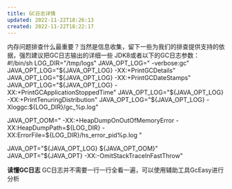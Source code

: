 ```yaml
---
title: GC日志详情
updated: 2022-11-22T18:26:13
created: 2022-11-22T18:22:17
---
```


内存问题排查什么最重要？当然是信息收集，留下一些为我们的排查提供支持的依据，强烈建议把GC日志输出的详细一些
JDK8或者以下的GC日志参数：
\#!/bin/sh
LOG_DIR="/tmp/logs"
JAVA_OPT_LOG=" -verbose:gc"
JAVA_OPT_LOG="\${JAVA_OPT_LOG} -XX:+PrintGCDetails"
JAVA_OPT_LOG="\${JAVA_OPT_LOG} -XX:+PrintGCDateStamps"
JAVA_OPT_LOG="\${JAVA_OPT_LOG} -XX:+PrintGCApplicationStoppedTime"
JAVA_OPT_LOG="\${JAVA_OPT_LOG} -XX:+PrintTenuringDistribution"
JAVA_OPT_LOG="\${JAVA_OPT_LOG} -Xloggc:\${LOG_DIR}/gc\_%p.log"

JAVA_OPT_OOM=" -XX:+HeapDumpOnOutOfMemoryError -XX:HeapDumpPath=\${LOG_DIR} -XX:ErrorFile=\${LOG_DIR}/hs_error_pid%p.log "

JAVA_OPT="\${JAVA_OPT_LOG} \${JAVA_OPT_OOM}"
JAVA_OPT="\${JAVA_OPT} -XX:-OmitStackTraceInFastThrow"

**读懂GC日志**
GC日志并不需要一行一行全看一遍，可以使用辅助工具GcEasy进行分析

